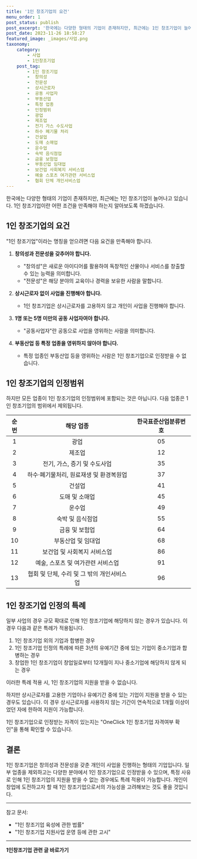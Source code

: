 ```yaml
---
title: '1인 창조기업의 요건'
menu_order: 1
post_status: publish
post_excerpt: '한국에는 다양한 형태의 기업이 존재하지만, 최근에는 1인 창조기업이 늘어나고 있습니다. 1인 창조기업이란 어떤 조건을 만족해야 하는지 알아보도록 하겠습니다.'
post_date: 2023-11-26 18:58:27
featured_image: _images/사업.png
taxonomy:
    category:
        - 사업
        - 1인창조기업
    post_tag:
        - 1인 창조기업
        -  창의성
        -  전문성
        -  상시근로자
        -  공동 사업자
        -  부동산업
        -  특정 업종
        -  인정범위
        -  광업
        -  제조업
        -  전기 가스 수도사업
        -  하수 폐기물 처리
        -  건설업
        -  도매 소매업
        -  운수업
        -  숙박 음식점업
        -  금융 보험업
        -  부동산업 임대업
        -  보건업 사회복지 서비스업
        -  예술 스포츠 여가관련 서비스업
        -  협회 단체 개인서비스업
---
```



한국에는 다양한 형태의 기업이 존재하지만, 최근에는 1인 창조기업이 늘어나고 있습니다. 1인 창조기업이란 어떤 조건을 만족해야 하는지 알아보도록 하겠습니다.

## 1인 창조기업의 요건

"1인 창조기업"이라는 명칭을 얻으려면 다음 요건을 만족해야 합니다.

1. **창의성과 전문성을 갖추어야 합니다.**
   - "창의성"은 새로운 아이디어를 활용하여 독창적인 산물이나 서비스를 창출할 수 있는 능력을 의미합니다.
   - "전문성"은 해당 분야의 교육이나 경력을 보유한 사람을 말합니다.

2. **상시근로자 없이 사업을 진행해야 합니다.**
   - 1인 창조기업은 상시근로자를 고용하지 않고 개인이 사업을 진행해야 합니다.

3. **1명 또는 5명 미만의 공동 사업자여야 합니다.**
   - "공동사업자"란 공동으로 사업을 영위하는 사람을 의미합니다.

4. **부동산업 등 특정 업종을 영위하지 않아야 합니다.**
   - 특정 업종인 부동산업 등을 영위하는 사람은 1인 창조기업으로 인정받을 수 없습니다.

## 1인 창조기업의 인정범위

하지만 모든 업종이 1인 창조기업의 인정범위에 포함되는 것은 아닙니다. 다음 업종은 1인 창조기업의 범위에서 제외됩니다.

| 순번 |     해당 업종      | 한국표준산업분류번호 |
|:----:|:-----------------:|:----------------:|
|   1  |        광업       |        05        |
|   2  |      제조업       |        12        |
|   3  | 전기, 가스, 증기 및 수도사업 |        35        |
|   4  | 하수·폐기물처리, 원료재생 및 환경복원업 |        37        |
|   5  |      건설업       |        41        |
|   6  |   도매 및 소매업   |        45        |
|   7  |       운수업      |        49        |
|   8  |  숙박 및 음식점업 |        55        |
|   9  |  금융 및 보험업   |        64        |
|  10  | 부동산업 및 임대업 |        68        |
|  11  | 보건업 및 사회복지 서비스업 |        86        |
|  12  | 예술, 스포츠 및 여가관련 서비스업 |        91        |
|  13  |   협회 및 단체, 수리 및 그 밖의 개인서비스업 |        96        |

## 1인 창조기업 인정의 특례

일부 사업의 경우 규모 확대로 인해 1인 창조기업에 해당하지 않는 경우가 있습니다. 이 경우 다음과 같은 특례가 적용됩니다.

1. 1인 창조기업 외의 기업과 합병한 경우
2. 1인 창조기업 인정의 특례에 따른 3년의 유예기간 중에 있는 기업이 중소기업과 합병하는 경우
3. 창업한 1인 창조기업이 창업일로부터 12개월이 지나 중소기업에 해당하지 않게 되는 경우

이러한 특례 적용 시, 1인 창조기업의 지원을 받을 수 없습니다.

하지만 상시근로자를 고용한 기업이나 유예기간 중에 있는 기업이 지원을 받을 수 있는 경우도 있습니다. 이 경우 상시근로자를 사용하지 않는 기간이 연속적으로 1개월 이상이었던 자에 한하여 지원이 가능합니다.

1인 창조기업으로 인정받는 자격이 있는지는 "OneClick 1인 창조기업 자격여부 확인"을 통해 확인할 수 있습니다.

## 결론

1인 창조기업은 창의성과 전문성을 갖춘 개인이 사업을 진행하는 형태의 기업입니다. 일부 업종을 제외하고는 다양한 분야에서 1인 창조기업으로 인정받을 수 있으며, 특정 사유로 인해 1인 창조기업의 지원을 받을 수 없는 경우에도 특례 적용이 가능합니다. 개인이 창업에 도전하고자 할 때 1인 창조기업으로서의 가능성을 고려해보는 것도 좋을 것입니다.

----
참고 문서:
- "1인 창조기업 육성에 관한 법률"
- "1인 창조기업 지원사업 운영 등에 관한 고시"
<!-- wp:separator -->
<hr class="wp-block-separator has-alpha-channel-opacity"/>
<!-- /wp:separator -->

<!-- wp:group {"backgroundColor":"base","layout":{"type":"constrained"}} -->
<div class="wp-block-group has-base-background-color has-background"><!-- wp:paragraph {"align":"center","fontSize":"medium"} -->
<p class="has-text-align-center has-large-font-size"><strong>1인창조기업 관련 글 바로가기</strong></p>
<!-- /wp:paragraph -->


<!-- wp:latest-posts
{"categories":[{"id":27060,"count":19,"description":"","link":"https://uknowlaw.com/category/1%ec%9d%b8%ec%b0%bd%ec%a1%b0%ea%b8%b0%ec%97%85/","name":"1인창조기업","slug":"1인창조기업","taxonomy":"category","parent":0,"meta":[],"_links":{"self":[{"href":"https://uknowlaw.com/wp-json/wp/v2/categories/27060"}],"collection":[{"href":"https://uknowlaw.com/wp-json/wp/v2/categories"}],"about":[{"href":"https://uknowlaw.com/wp-json/wp/v2/taxonomies/category"}],"wp:post_type":[{"href":"https://uknowlaw.com/wp-json/wp/v2/posts?categories=27060"}],"curies":[{"name":"wp","href":"https://api.w.org/{rel}","templated":true}]}}],"postsToShow":100,"excerptLength":28,"postLayout":"grid","columns":2,"featuredImageAlign":"left","featuredImageSizeSlug":"large","fontSize":"small"} /--></div>
<!-- /wp:group -->